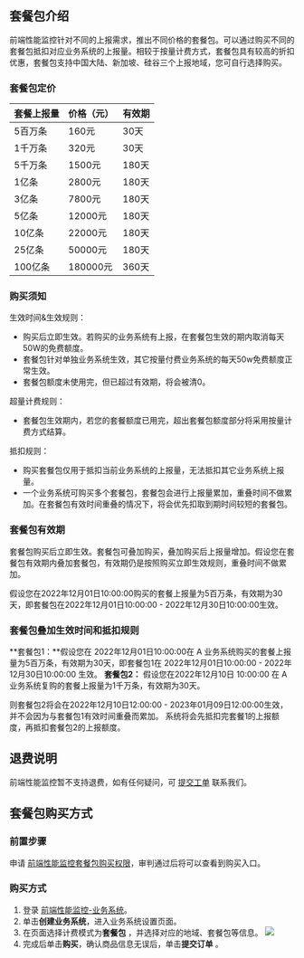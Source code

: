 ﻿## 套餐包介绍

前端性能监控针对不同的上报需求，推出不同价格的套餐包。可以通过购买不同的套餐包抵扣对应业务系统的上报量。相较于按量计费方式，套餐包具有较高的折扣优惠，套餐包支持中国大陆、新加坡、硅谷三个上报地域，您可自行选择购买。

### 套餐包定价

| 套餐上报量 | 价格（元） | 有效期 |
| ---------- | ---------- | ------ |
| 5百万条    | 160元      | 30天   |
| 1千万条    | 320元      | 30天   |
| 5千万条    | 1500元     | 180天  |
| 1亿条      | 2800元     | 180天  |
| 3亿条      | 7800元     | 180天  |
| 5亿条      | 12000元    | 180天  |
| 10亿条     | 22000元    | 180天  |
| 25亿条     | 50000元    | 180天  |
| 100亿条    | 180000元   | 360天  |


### 购买须知

生效时间&生效规则：
- 购买后立即生效。若购买的业务系统有上报，在套餐包生效的期内取消每天50W的免费额度。
- 套餐包针对单独业务系统生效，其它按量付费业务系统的每天50w免费额度正常生效。
- 套餐包额度未使用完，但已超过有效期，将会被清0。

超量计费规则：
- 套餐包生效期内，若您的套餐额度已用完，超出套餐包额度部分将采用按量计费方式结算。

抵扣规则：
- 购买套餐包仅用于抵扣当前业务系统的上报量，无法抵扣其它业务系统上报量。
- 一个业务系统可购买多个套餐包，套餐包会进行上报量累加，重叠时间不做累加。在套餐包有效时间重叠的情况下，将会优先扣取到期时间较短的套餐包。


### 套餐包有效期

套餐包购买后立即生效。套餐包可叠加购买，叠加购买后上报量增加。假设您在套餐包有效期内叠加套餐包，有效期仍是按照购买立即生效规则，重叠时间不做累加。

假设您在2022年12月01日10:00:00购买的套餐上报量为5百万条，有效期为30天，即套餐包在2022年12月01日10:00:00 - 2022年12月30日10:00:00生效。


### 套餐包叠加生效时间和抵扣规则

**套餐包1：**假设您在 2022年12月01日10:00:00在 A 业务系统购买的套餐上报量为5百万条，有效期为30天，即套餐包1在 2022年12月01日10:00:00 - 2022年12月30日10:00:00 生效。
**套餐包2：** 假设您在2022年12月10日 10:00:00 在 A 业务系统复购的套餐上报量为1千万条，有效期为30天。

则套餐包2将会在2022年12月10日12:00:00 - 2023年01月09日12:00:00生效，并不会因为与套餐包1有效时间重叠而累加。
系统将会先抵扣完套餐1的上报额度，再抵扣套餐包2的上报额度。

## 退费说明

前端性能监控暂不支持退费，如有任何疑问，可 [提交工单](https://console.cloud.tencent.com/workorder/category) 联系我们。


## 套餐包购买方式
### 前置步骤

申请 [前端性能监控套餐包购买权限](https://cloud.tencent.com/apply/p/cb3dj6vzk8s)，审判通过后将可以查看到购买入口。

### 购买方式

1. 登录 [前端性能监控-业务系统](https://console.cloud.tencent.com/rum/web/group-manage)。
2. 单击**创建业务系统**，进入业务系统设置页面。
3. 在页面选择计费模式为**套餐包** ，并选择对应的地域、套餐包等信息。
   ![](https://qcloudimg.tencent-cloud.cn/raw/b87175aea1253db170a7d50c654a5114.png)
4. 完成后单击**购买**，确认商品信息无误后，单击**提交订单** 。
